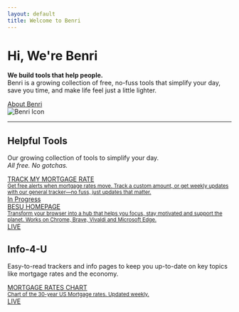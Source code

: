 ```yaml
---
layout: default
title: Welcome to Benri
---
```


<main>
  <div class="container py-5">
    <!-- Intro Row with Icon -->
    <div class="row align-items-center mb-4">
      <div class="col-md-8">
        <h1>Hi, We're Benri</h1>
        <p class="fs-5">
          <b>We build tools that help people.</b><br>
          Benri is a growing collection of free, no-fuss tools that simplify your day, save you time, and make life feel just a little lighter.
        </p>
        <div class="mb-4">
          <a href="/aboutbenri" class="btn btn-primary btn-sm px-4">About Benri</a>
        </div>
      </div>
      <div class="col-md-4 text-center">
        <!-- Large Bootstrap Icon -->
       <img src="/benri/benri_icon.png" alt="Benri Icon" class="img-fluid" style="max-width: 150px; height: auto;">
      </div>
    </div>
    <hr class="col-3 col-md-2 mb-5">
    <!-- Tool Sections -->
    <div class="row g-5">
      <div class="col-md-6">
        <h2>Helpful Tools</h2>
        <p>Our growing collection of tools to simplify your day.<br>
        <i>All free. No gotchas.</i></p>
        <div class="list-group">
          <a href="" class="list-group-item list-group-item-action d-flex justify-content-between align-items-start">
            <div>
              <div class="fw-bold">TRACK MY MORTGAGE RATE</div>
              <small class="d-block text-muted">Get free alerts when mortgage rates move. Track a custom amount, or get weekly updates with our general tracker—no fuss, just updates that matter.</small>
            </div>
            <span class="badge bg-warning text-dark rounded-pill">In Progress</span>
          </a>
          <a href="https://chromewebstore.google.com/detail/besu-homepage/npfcobepdfphgajogfeejbjpbghdhbnn?utm_source=item-share-cb" target="_blank" class="list-group-item list-group-item-action d-flex justify-content-between align-items-start">
            <div>
              <div class="fw-bold">BESU HOMEPAGE  <i class="bi bi-box-arrow-up-right" style="color: #0d6efd;"></i></div>
              <small class="d-block text-muted">Transform your browser into a hub that helps you focus, stay motivated and support the planet. Works on Chrome, Brave, Vivaldi and Microsoft Edge.</small>
            </div>
            <span class="badge bg-primary rounded-pill">LIVE</span>
          </a>
        </div>
      </div>
      <div class="col-md-6">
        <h2>Info-4-U</h2>
        <p>Easy-to-read trackers and info pages to keep you up-to-date on key topics like mortgage rates and the economy.</p>
        <div class="list-group">
          <a href="/info/30yrMortgage" class="list-group-item list-group-item-action d-flex justify-content-between align-items-start">
            <div>
              <div class="fw-bold">MORTGAGE RATES CHART</div>
              <small class="d-block text-muted">Chart of the 30-year US Mortgage rates. Updated weekly.</small>
            </div>
            <span class="badge bg-primary rounded-pill">LIVE</span>
          </a>
        </div>
      </div>
    </div>
  </div>
</main>
